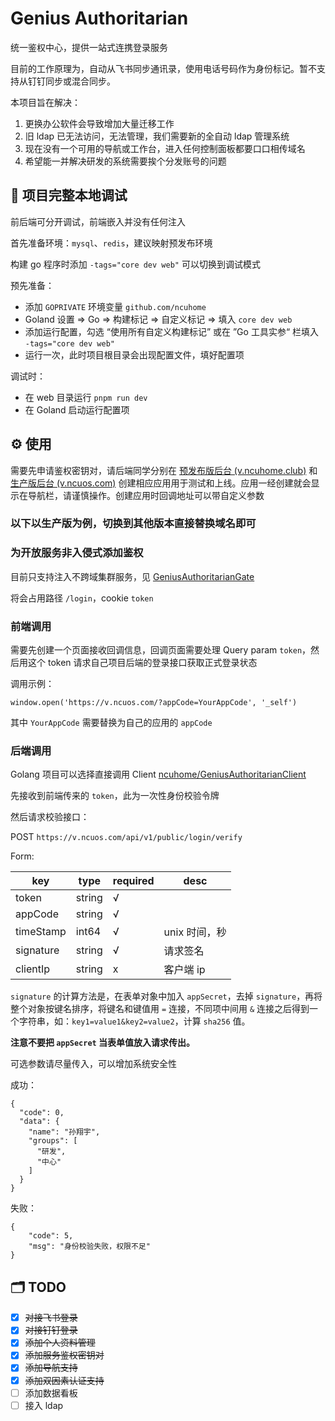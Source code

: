# Genius Authoritarian

统一鉴权中心，提供一站式连携登录服务

目前的工作原理为，自动从飞书同步通讯录，使用电话号码作为身份标记。暂不支持从钉钉同步或混合同步。

本项目旨在解决：

1. 更换办公软件会导致增加大量迁移工作
2. 旧 ldap 已无法访问，无法管理，我们需要新的全自动 ldap 管理系统
3. 现在没有一个可用的导航或工作台，进入任何控制面板都要口口相传域名
4. 希望能一并解决研发的系统需要挨个分发账号的问题

## :wrench: 项目完整本地调试

前后端可分开调试，前端嵌入并没有任何注入

首先准备环境：`mysql`、`redis`，建议映射预发布环境

构建 go 程序时添加 `-tags="core dev web"` 可以切换到调试模式

预先准备：

+ 添加 `GOPRIVATE` 环境变量 `github.com/ncuhome`
+ Goland 设置 => Go => 构建标记 => 自定义标记  => 填入 `core dev web`
+ 添加运行配置，勾选 “使用所有自定义构建标记” 或在 ”Go 工具实参“ 栏填入 `-tags="core dev web"`
+ 运行一次，此时项目根目录会出现配置文件，填好配置项

调试时：

+ 在 web 目录运行 `pnpm run dev`
+ 在 Goland 启动运行配置项

## :gear: 使用

需要先申请鉴权密钥对，请后端同学分别在 [预发布版后台 (v.ncuhome.club)](https://v.ncuhome.club) 和 [生产版后台 (v.ncuos.com)](https://v.ncuos.com) 创建相应应用用于测试和上线。应用一经创建就会显示在导航栏，请谨慎操作。创建应用时回调地址可以带自定义参数

### 以下以生产版为例，切换到其他版本直接替换域名即可

### 为开放服务非入侵式添加鉴权

目前只支持注入不跨域集群服务，见 [GeniusAuthoritarianGate](https://github.com/ncuhome/GeniusAuthoritarianGate)

将会占用路径 `/login`，cookie `token`

### 前端调用

需要先创建一个页面接收回调信息，回调页面需要处理 Query param `token`，然后用这个 token 请求自己项目后端的登录接口获取正式登录状态

调用示例：

```
window.open('https://v.ncuos.com/?appCode=YourAppCode', '_self')
```

其中 `YourAppCode` 需要替换为自己的应用的 `appCode`

### 后端调用

Golang 项目可以选择直接调用 Client [ncuhome/GeniusAuthoritarianClient](https://github.com/ncuhome/GeniusAuthoritarianClient)

先接收到前端传来的 `token`，此为一次性身份校验令牌

然后请求校验接口：

POST `https://v.ncuos.com/api/v1/public/login/verify`

Form:

| key       | type   | required | desc      |
|-----------|--------|----------|-----------|
| token     | string | √        |           |
| appCode   | string | √        |           |
| timeStamp | int64  | √        | unix 时间，秒 |
| signature | string | √        | 请求签名      |
| clientIp  | string | x        | 客户端 ip    |

`signature` 的计算方法是，在表单对象中加入 `appSecret`，去掉 `signature`，再将整个对象按键名排序，将键名和键值用 `=` 连接，不同项中间用 `&` 连接之后得到一个字符串，如：`key1=value1&key2=value2`，计算 `sha256` 值。

**注意不要把 `appSecret` 当表单值放入请求传出。**

可选参数请尽量传入，可以增加系统安全性

成功：

```json5
{
  "code": 0,
  "data": {
    "name": "孙翔宇",
    "groups": [
      "研发",
      "中心"
    ]
  }
}
```

失败：

```json5
{
    "code": 5,
    "msg": "身份校验失败，权限不足"
}
```

## :card_index_dividers: TODO

+ [x] ~~对接飞书登录~~
+ [x] ~~对接钉钉登录~~
+ [x] ~~添加个人资料管理~~
+ [x] ~~添加服务鉴权密钥对~~
+ [x] ~~添加导航支持~~
+ [x] ~~添加双因素认证支持~~
+ [ ] 添加数据看板
+ [ ] 接入 ldap
